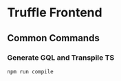 # Truffle Frontend

## Common Commands

### Generate GQL and Transpile TS

```bash
npm run compile
```
